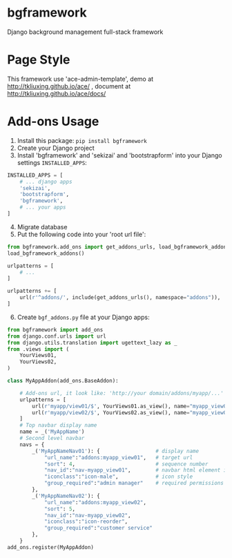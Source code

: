 # bgframework
Django background management full-stack framework

# Page Style

This framework use 'ace-admin-template', demo at http://tkliuxing.github.io/ace/ , document at http://tkliuxing.github.io/ace/docs/

# Add-ons Usage

1. Install this package: `pip install bgframework`
2. Create your Django project
3. Install 'bgframework' and 'sekizai' and 'bootstrapform' into your Django settings `INSTALLED_APPS`:
```python
INSTALLED_APPS = [
    # ... django apps
    'sekizai',
    'bootstrapform',
    'bgframework',
    # ... your apps
]
```
4. Migrate database
5. Put the following code into your 'root url file':
```python
from bgframework.add_ons import get_addons_urls, load_bgframework_addons
load_bgframework_addons()

urlpatterns = [
	# ...
]

urlpatterns += [
	url(r'^addons/', include(get_addons_urls(), namespace="addons")),
]
```
6. Create `bgf_addons.py` file at your Django apps:
```python
from bgframework import add_ons
from django.conf.urls import url
from django.utils.translation import ugettext_lazy as _
from .views import (
    YourViews01,
    YourViews02,
)

class MyAppAddon(add_ons.BaseAddon):

    # Add-ons url, it look like: 'http://your domain/addons/myapp/...'
    urlpatterns = [
        url(r'myapp/view01/$', YourViews01.as_view(), name="myapp_view01"),
        url(r'myapp/view02/$', YourViews02.as_view(), name="myapp_view02"),
    ]
    # Top navbar display name
    name = _('MyAppName')
    # Second level navbar
    navs = {
        _('MyAppNameNav01'): {                  # display name
            "url_name":"addons:myapp_view01",   # target url
            "sort": 4,                          # sequence number 
            "nav_id":"nav-myapp_view01",        # navbar html element id
            "iconclass":"icon-male",            # icon style
            "group_required":"admin manager"    # required permissions
        },
        _('MyAppNameNav02'): {
            "url_name":"addons:myapp_view02",
            "sort": 5,
            "nav_id":"nav-myapp_view02",
            "iconclass":"icon-reorder",
            "group_required":"customer service"
        },
    }
add_ons.register(MyAppAddon)
```
